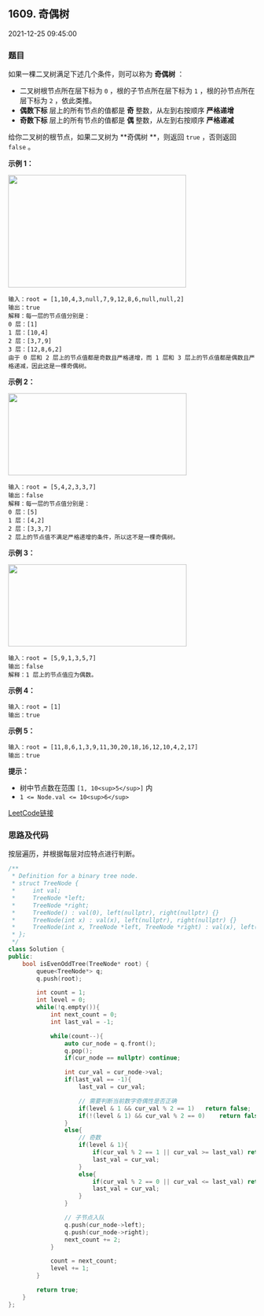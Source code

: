 ## 1609. 奇偶树

2021-12-25 09:45:00

### 题目

如果一棵二叉树满足下述几个条件，则可以称为 **奇偶树** ：


- 二叉树根节点所在层下标为 ``0`` ，根的子节点所在层下标为 ``1`` ，根的孙节点所在层下标为 ``2`` ，依此类推。
- **偶数下标** 层上的所有节点的值都是 **奇** 整数，从左到右按顺序 **严格递增**
- **奇数下标** 层上的所有节点的值都是 **偶** 整数，从左到右按顺序 **严格递减**


给你二叉树的根节点，如果二叉树为 **奇偶树 **，则返回 ``true`` ，否则返回 ``false`` 。

 

**示例 1：**

**<img alt="" src="https://assets.leetcode-cn.com/aliyun-lc-upload/uploads/2020/10/04/sample_1_1966.png" style="height: 229px; width: 362px;" />**

```
输入：root = [1,10,4,3,null,7,9,12,8,6,null,null,2]
输出：true
解释：每一层的节点值分别是：
0 层：[1]
1 层：[10,4]
2 层：[3,7,9]
3 层：[12,8,6,2]
由于 0 层和 2 层上的节点值都是奇数且严格递增，而 1 层和 3 层上的节点值都是偶数且严格递减，因此这是一棵奇偶树。
```

**示例 2：**

**<img alt="" src="https://assets.leetcode-cn.com/aliyun-lc-upload/uploads/2020/10/04/sample_2_1966.png" style="height: 167px; width: 363px;" />**

```
输入：root = [5,4,2,3,3,7]
输出：false
解释：每一层的节点值分别是：
0 层：[5]
1 层：[4,2]
2 层：[3,3,7]
2 层上的节点值不满足严格递增的条件，所以这不是一棵奇偶树。
```

**示例 3：**

<img alt="" src="https://assets.leetcode-cn.com/aliyun-lc-upload/uploads/2020/10/04/sample_1_333_1966.png" style="height: 167px; width: 363px;" />

```
输入：root = [5,9,1,3,5,7]
输出：false
解释：1 层上的节点值应为偶数。
```

**示例 4：**

```
输入：root = [1]
输出：true
```

**示例 5：**

```
输入：root = [11,8,6,1,3,9,11,30,20,18,16,12,10,4,2,17]
输出：true
```

 

**提示：**


- 树中节点数在范围 ``[1, 10<sup>5</sup>]`` 内
- ``1 <= Node.val <= 10<sup>6</sup>``



[LeetCode链接](https://leetcode-cn.com/problems/even-odd-tree/)

### 思路及代码

按层遍历，并根据每层对应特点进行判断。

```cpp
/**
 * Definition for a binary tree node.
 * struct TreeNode {
 *     int val;
 *     TreeNode *left;
 *     TreeNode *right;
 *     TreeNode() : val(0), left(nullptr), right(nullptr) {}
 *     TreeNode(int x) : val(x), left(nullptr), right(nullptr) {}
 *     TreeNode(int x, TreeNode *left, TreeNode *right) : val(x), left(left), right(right) {}
 * };
 */
class Solution {
public:
    bool isEvenOddTree(TreeNode* root) {
        queue<TreeNode*> q;
        q.push(root);

        int count = 1;
        int level = 0;
        while(!q.empty()){
            int next_count = 0;
            int last_val = -1;

            while(count--){
                auto cur_node = q.front();
                q.pop();
                if(cur_node == nullptr) continue;

                int cur_val = cur_node->val;
                if(last_val == -1){
                    last_val = cur_val;

                    // 需要判断当前数字奇偶性是否正确
                    if(level & 1 && cur_val % 2 == 1)   return false;
                    if(!(level & 1) && cur_val % 2 == 0)    return false;
                }
                else{
                    // 奇数
                    if(level & 1){
                        if(cur_val % 2 == 1 || cur_val >= last_val) return false;
                        last_val = cur_val;
                    }
                    else{
                        if(cur_val % 2 == 0 || cur_val <= last_val) return false;
                        last_val = cur_val;
                    }
                }

                // 子节点入队
                q.push(cur_node->left);
                q.push(cur_node->right);
                next_count += 2;
            }

            count = next_count;
            level += 1;
        }

        return true;
    }
};
```